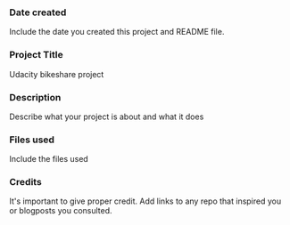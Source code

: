 ### Date created
Include the date you created this project and README file.

### Project Title
Udacity bikeshare project

### Description
Describe what your project is about and what it does

### Files used
Include the files used

### Credits
It's important to give proper credit. Add links to any repo that inspired you or blogposts you consulted.
